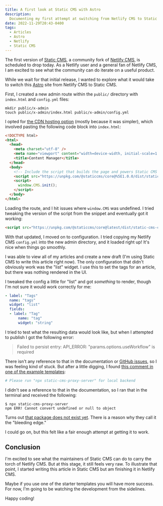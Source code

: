 ```yaml
---
title: A first look at Static CMS with Astro
description:
  Documenting my first attempt at switching from Netlify CMS to Static CMS
date: 2022-11-29T20:43-0400
tags:
  - Articles
  - Astro
  - Netlify
  - Static CMS
---
```


The first version of [Static CMS](https://staticjscms.netlify.app), a community
fork of [Netlify CMS](https://netlifycms.org), is scheduled to drop today. As a
Netlify user and a general fan of Netlify CMS, I am excited to see what the
community can do iterate on a useful product.

While we wait for that initial release, I wanted to explore what it would take
to switch this [Astro](https://astro.build) site from Netlify CMS to Static CMS.

First, I created a new admin route within the `public/` directory with
`index.html` and `config.yml` files:

```shell
mkdir public/x-admin
touch public/x-admin/index.html public/x-admin/config.yml
```

I opted for
[the CDN hosting option](https://staticjscms.netlify.app/docs/add-to-your-site-cdn)
(mostly because it was simpler), which involved pasting the following code block
into `index.html`:

```html
<!DOCTYPE html>
<html>
  <head>
    <meta charset="utf-8" />
    <meta name="viewport" content="width=device-width, initial-scale=1.0" />
    <title>Content Manager</title>
  </head>
  <body>
    <!-- Include the script that builds the page and powers Static CMS -->
    <script src="https://unpkg.com/@staticcms/core@%5E1.0.0/dist/static-cms-core.js"></script>
    <script>
      window.CMS.init();
    </script>
  </body>
</html>
```

Loading the route, and I hit issues where `window.CMS` was undefined. I tried
tweaking the version of the script from the snippet and eventually got it
working:

```html
<script src="https://unpkg.com/@staticcms/core@latest/dist/static-cms-core.js"></script>
```

With that updated, I moved on to configuration. I tried copying my Netlify CMS
`config.yml` into the new admin directory, and it loaded right up! It's nice
when things go smoothly.

I was able to view all of my articles and create a new draft (I'm using Static
CMS to write this article right now). The only configuration that didn't
obviously work was the "list" widget. I use this to set the tags for an article,
but there was nothing rendered in the UI.

I tweaked the config a little for "list" and got _something_ to render, though
I'm not sure it would work correctly for me:

```yaml
- label: "Tags"
  name: "tags"
  widget: "list"
  fields:
  - label: "Tag"
      name: "tag"
      widget: "string"
```

I tried to test what the resulting data would look like, but when I attempted to
publish I got the following error:

> Failed to persist entry: API_ERROR: "params.options.useWorkflow" is required

There isn't any reference to that in the documentation or
[GitHub issues](https://github.com/StaticJsCMS/static-cms/issues?q=is%3Aissue+params.options.useWorkflow+),
so I was feeling kind of stuck. But after a little digging, I found
[this comment in one of the example templates](https://github.com/StaticJsCMS/static-cms-eleventy-netlify-template/blob/main/src/admin/config.yml#L11):

```yaml
# Please run "npx static-cms-proxy-server" for local backend
```

I didn't see a reference to that in the documentation, so I ran that in the
terminal and received the following:

```shell
$ npx static-cms-proxy-server
npm ERR! Cannot convert undefined or null to object
```

Turns out
[that package does not exist yet](https://www.npmjs.com/package/static-cms-proxy-server).
There is a reason why they call it the "bleeding edge."

I could go on, but this felt like a fair enough attempt at getting it to work.

## Conclusion

I'm excited to see what the maintainers of Static CMS can do to carry the torch
of Netlify CMS. But at this stage, it still feels very raw. To illustrate that
point, I started writing this article in Static CMS but am finishing it in
Netlify CMS.

Maybe if you use one of the starter templates you will have more success. For
now, I'm going to be watching the development from the sidelines.

Happy coding!
